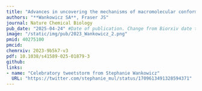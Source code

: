 ```yaml
---
title: "Advances in uncovering the mechanisms of macromolecular conformational entropy"
authors: "**Wankowicz SA**, Fraser JS"
journal: Nature Chemical Biology
pub_date: "2025-04-24" #Date of publication. Change from Biorxiv date to Journal date once accepted
image: "/static/img/pub/2023_Wankowicz_2.png" 
pmid: 40275100
pmcid: 
chemrxiv: 2023-9b5k7-v3
pdf: 10.1038/s41589-025-01879-3
github:
links:
- name: "Celebratory tweetstorm from Stephanie Wankowicz"
  URL: "https://twitter.com/stephanie_mul/status/1709613491328594371"
---
```

